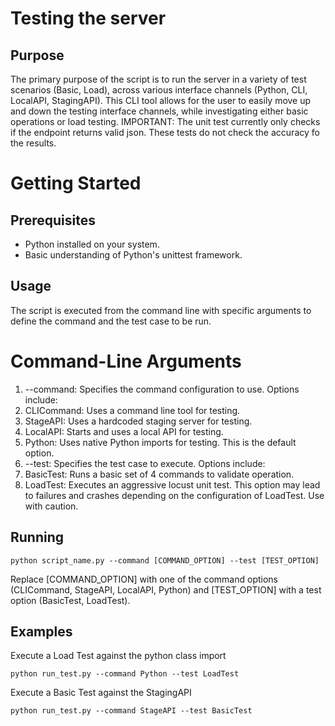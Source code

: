 # Testing the server

## Purpose
The primary purpose of the script is to run the server in a variety of test scenarios (Basic, Load), across various interface channels (Python, CLI, LocalAPI, StagingAPI). This CLI tool allows for the user to easily move up and down the testing interface channels, while investigating either basic operations or load testing. IMPORTANT: The unit test currently only checks if the endpoint returns valid json. These tests do not check the accuracy fo the results.

# Getting Started

## Prerequisites
- Python installed on your system.
- Basic understanding of Python's unittest framework.

## Usage
The script is executed from the command line with specific arguments to define the command and the test case to be run.

# Command-Line Arguments
1. --command: Specifies the command configuration to use. Options include:
  1. CLICommand: Uses a command line tool for testing.
  1. StageAPI: Uses a hardcoded staging server for testing.
  1. LocalAPI: Starts and uses a local API for testing.
  1. Python: Uses native Python imports for testing. This is the default option.
2. --test: Specifies the test case to execute. Options include:
  1. BasicTest: Runs a basic set of 4 commands to validate operation.
  1. LoadTest: Executes an aggressive locust unit test. This option may lead to failures and crashes depending on the configuration of LoadTest. Use with caution.

## Running
```
python script_name.py --command [COMMAND_OPTION] --test [TEST_OPTION]
```
Replace [COMMAND_OPTION] with one of the command options (CLICommand, StageAPI, LocalAPI, Python) and [TEST_OPTION] with a test option (BasicTest, LoadTest).

## Examples
Execute a Load Test against the python class import
```
python run_test.py --command Python --test LoadTest 
```
Execute a Basic Test against the StagingAPI
```
python run_test.py --command StageAPI --test BasicTest
```